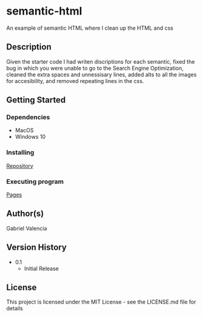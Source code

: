 # semantic-html
An example of semantic HTML where I clean up the HTML and css

## Description

Given the starter code I had writen discriptions for each semantic, fixed the bug in which you were unable to go to the Search Engine Optimization, cleaned the extra spaces and unnessisary lines, added alts to all the images for accesibility, and removed repeating lines in the css.

## Getting Started

### Dependencies

* MacOS
* Windows 10

### Installing

[Repository](https://github.com/Gabriel-V75169/semantic-html)

### Executing program

[Pages]()

## Author(s)

Gabriel Valencia

## Version History

* 0.1
    * Initial Release


## License

This project is licensed under the MIT License - see the LICENSE.md file for details
